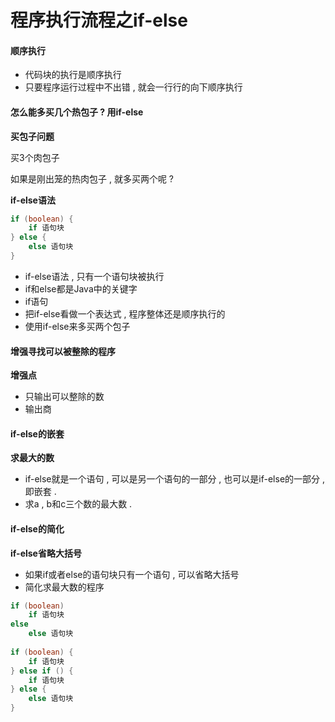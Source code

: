 # 程序执行流程之if-else

#### 顺序执行

* 代码块的执行是顺序执行
* 只要程序运行过程中不出错 , 就会一行行的向下顺序执行

#### 怎么能多买几个热包子 ? 用if-else

**买包子问题**

买3个肉包子

如果是刚出笼的热肉包子 , 就多买两个呢 ?

**if-else语法**

```java
if (boolean) {
    if 语句块
} else {
    else 语句块
}
```

* if-else语法 , 只有一个语句块被执行
* if和else都是Java中的关键字
* if语句
* 把if-else看做一个表达式 , 程序整体还是顺序执行的
* 使用if-else来多买两个包子

#### 增强寻找可以被整除的程序

**增强点**

* 只输出可以整除的数
* 输出商

#### if-else的嵌套

**求最大的数**

* if-else就是一个语句 , 可以是另一个语句的一部分 , 也可以是if-else的一部分 , 即嵌套 . 
* 求a , b和c三个数的最大数 . 

#### if-else的简化

**if-else省略大括号**

* 如果if或者else的语句块只有一个语句 , 可以省略大括号
* 简化求最大数的程序

```java
if (boolean)
    if 语句块
else
    else 语句块
    
if (boolean) {
    if 语句块
} else if () {
    if 语句块
} else {
    else 语句块
}
```



